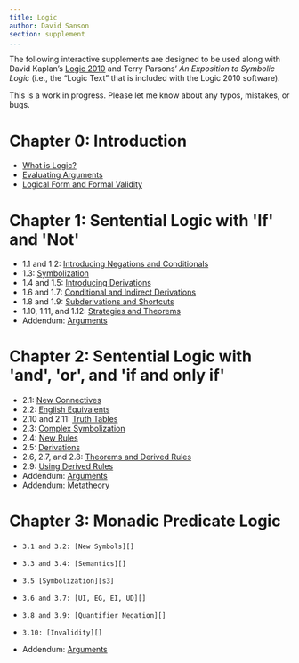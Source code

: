 ```yaml
---
title: Logic 
author: David Sanson
section: supplement 
...
```


The following interactive supplements are designed to be used along with
David Kaplan’s [Logic 2010](http://logiclx.humnet.ucla.edu/) and Terry
Parsons’ *An Exposition to Symbolic Logic* (i.e., the “Logic Text” that
is included with the Logic 2010 software).

This is a work in progress. Please let me know about any typos,
mistakes, or bugs.

# Chapter 0: Introduction

-   [What is Logic?][what]
-   [Evaluating Arguments][eval]
-   [Logical Form and Formal Validity][form]

  [what]: 0.1_what-is-logic.html
  [eval]: 0.2_evaluating-arguments.html
  [form]: 0.3_logical-form.html

# Chapter 1: Sentential Logic with 'If' and 'Not'

-    1.1 and 1.2: [Introducing Negations and Conditionals][]
-    1.3: [Symbolization][s1]
-    1.4 and 1.5: [Introducing Derivations][]
-    1.6 and 1.7: [Conditional and Indirect Derivations][]
-    1.8 and 1.9: [Subderivations and Shortcuts][]
-    1.10, 1.11, and 1.12: [Strategies and Theorems][]
-   Addendum: [Arguments][a1]

  [Introducing Negations and Conditionals]: 1-syntax.html
  [s1]: 1-symbolization.html
  [Introducing Derivations]: 1-derivations.html
  [Conditional and Indirect Derivations]: 1-conditional_and_indirect_derivations.html
  [Subderivations and Shortcuts]: 1-subderivations_and_shortcuts.html
  [Strategies and Theorems]: 1-strategies_and_theorems.html
  [a1]: 1-arguments.html

# Chapter 2: Sentential Logic with 'and', 'or', and 'if and only if'

-    2.1: [New Connectives][]
-    2.2: [English Equivalents][]
-    2.10 and 2.11: [Truth Tables][]
-    2.3: [Complex Symbolization][]
-    2.4: [New Rules][]
-    2.5: [Derivations][]
-    2.6, 2.7, and 2.8: [Theorems and Derived Rules][]
-    2.9: [Using Derived Rules][]
-   Addendum: [Arguments][a2]
-   Addendum: [Metatheory][]

  [New Connectives]: 2-new_connectives.html
  [English Equivalents]: 2-english_equivalents.html
  [Truth Tables]: 2-truth_tables.html
  [Complex Symbolization]: 2-complex_symbolization.html
  [New Rules]: 2-new_rules.html
  [Derivations]: 2-derivations.html
  [Theorems and Derived Rules]: 2-theorems.html
  [Using Derived Rules]: 2-strategies.html
  [a2]: 2-arguments.html
  [Metatheory]: 2-metatheory.html

# Chapter 3: Monadic Predicate Logic

-     3.1 and 3.2: [New Symbols][]
-     3.3 and 3.4: [Semantics][]
-     3.5 [Symbolization][s3]
-     3.6 and 3.7: [UI, EG, EI, UD][]
-     3.8 and 3.9: [Quantifier Negation][]
-     3.10: [Invalidity][]
-    Addendum: [Arguments][a3]

  [New Symbols]: 3-symbols.html
  [Semantics]: 3-semantics.html
  [s3]: 3-symbolization.html
  [UI, EG, EI, UD]: 3-new_rules.html
  [Quantifier Negation]: 3-qn.html
  [Invalidity]: 3-invalidity.html
  [a3]: 3-arguments.html
